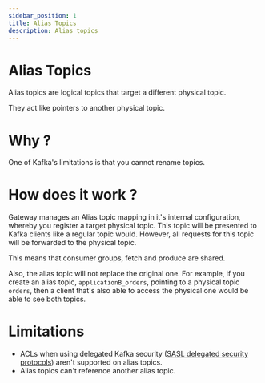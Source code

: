 ```yaml
---
sidebar_position: 1
title: Alias Topics
description: Alias topics
---
```


# Alias Topics

Alias topics are logical topics that target a different physical topic.

They act like pointers to another physical topic.

# Why ?

One of Kafka's limitations is that you cannot rename topics.

# How does it work ?

Gateway manages an Alias topic mapping in it's internal configuration, whereby you register a target physical topic. This topic will be presented to Kafka clients like a regular topic would. However, all requests for this topic will be forwarded to the physical topic.

This means that consumer groups, fetch and produce are shared.

Also, the alias topic will not replace the original one. For example, if you create an alias topic, `applicationB_orders`, pointing to a physical topic `orders`, then a client that's also able to access the physical one would be able to see both topics.

# Limitations

* ACLs when using delegated Kafka security ([SASL delegated security protocols](/gateway/concepts/service-accounts-authentication-authorization/#delegated-sasl-authentication)) aren't supported on alias topics.
* Alias topics can't reference another alias topic.